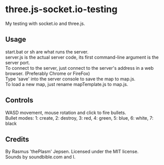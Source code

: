 # three.js-socket.io-testing
My testing with socket.io and three.js.

## Usage
start.bat or sh are what runs the server.<br>
server.js is the actual server code, its first command-line argument is the server port.<br>
To connect to the server, just connect to the server's address in a web browser. (Preferably Chrome or FireFox)<br>
Type 'save' into the server console to save the map to map.js.<br>
To load a new map, just rename mapTemplate.js to map.js.

## Controls
WASD movement, mouse rotation and click to fire bullets.<br>
Bullet modes: 1: create, 2: destroy, 3: red, 4: green, 5: blue, 6: white, 7: black

## Credits
By Rasmus 'thePlasm' Jepsen. Licensed under the MIT license.<br>
Sounds by soundbible.com and I.
